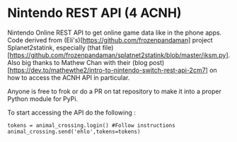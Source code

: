 Nintendo REST API (4 ACNH)
==========================

Nintendo Online REST API to get online game data like in the phone apps. Code derived from (Eli's)[https://github.com/frozenpandaman] project Splanet2statink, especially (that file)[https://github.com/frozenpandaman/splatnet2statink/blob/master/iksm.py]. Also big thanks to Mathew Chan with their (blog post)[https://dev.to/mathewthe2/intro-to-nintendo-switch-rest-api-2cm7] on how to access the ACNH API in particular.

Anyone is free to frok or do a PR on tat repository to make it into a proper Python module for PyPi.

To start accessing the API do the following :

```
tokens = animal_crossing.login() #Follow instructions
animal_crossing.send('ehlo',tokens=tokens)
```
